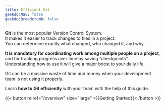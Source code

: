 ```yaml
---
title: Efficient Git
geekdocNav: false
geekdocBreadcrumb: false
---
```


**Git** is the most popular Version Control System.  
It makes it easier to track changes to files in a project.  
You can determine exactly what changed, who changed it, and why.

**It is mandatory for coordinating work among multiple people on a project**, and for tracking progress over time by saving “checkpoints”.  
Understanding how to use it will give a major boost to your daily life.

Git can be a massive waste of time and money when your development team is not using it properly.

Learn **how to Git efficiently** with your team with the help of this guide.

{{< button relref="/overview" size="large" >}}Getting Started{{< /button >}}
